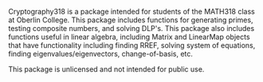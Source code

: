 Cryptography318 is a package intended for students of the MATH318 class
at Oberlin College. This package includes functions for generating primes,
testing composite numbers, and solving DLP's. This package also includes functions
useful in linear algebra, including Matrix and LinearMap objects that have 
functionality including finding RREF, solving system of equations, 
finding eigenvalues/eigenvectors, change-of-basis, etc.

This package is unlicensed and not intended for public use.